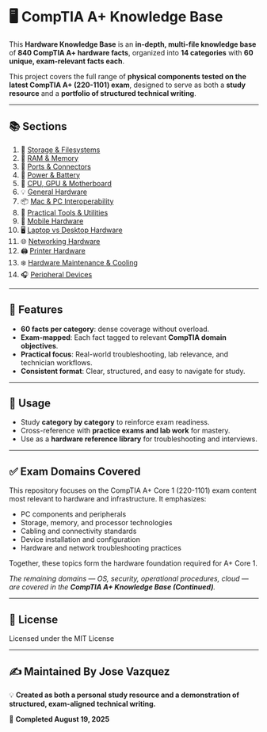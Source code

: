 # 🖥️ CompTIA A+ Knowledge Base  

This **Hardware Knowledge Base** is an **in-depth, multi-file knowledge base** of **840 CompTIA A+ hardware facts**, organized into **14 categories** with **60 unique, exam-relevant facts each**.  

This project covers the full range of **physical components tested on the latest CompTIA A+ (220-1101) exam**, designed to serve as both a **study resource** and a **portfolio of structured technical writing**.  

---

## 📚 Sections  

1. 💾 [Storage & Filesystems](sections/01-storage-and-filesystems.md)  
2. 🧠 [RAM & Memory](sections/02-ram-memory.md)  
3. 🔌 [Ports & Connectors](sections/03-ports-connectors.md)  
4. 🔋 [Power & Battery](sections/04-power-and-battery.md)  
5. 🧩 [CPU, GPU & Motherboard](sections/05-cpu-gpu-motherboard.md)  
6. 💡 [General Hardware](sections/06-general-hardware.md)  
7. 📦 [Mac & PC Interoperability](sections/07-mac-pc-interoperability.md)  
8. 🧰 [Practical Tools & Utilities](sections/08-practical-tools-utilities.md)  
9. 📱 [Mobile Hardware](sections/09-mobile-hardware.md)  
10. 🖥️ [Laptop vs Desktop Hardware](sections/10-laptop-vs-desktop-hardware.md)  
11. 🌐 [Networking Hardware](sections/11-networking-hardware.md)  
12. 🖨️ [Printer Hardware](sections/12-printer-hardware.md)  
13. ❄️ [Hardware Maintenance & Cooling](sections/13-maintenance-cooling.md)  
14. 🎧 [Peripheral Devices](sections/14-peripheral-devices.md)  

---

## 🎯 Features  

- **60 facts per category**: dense coverage without overload.  
- **Exam-mapped**: Each fact tagged to relevant **CompTIA domain objectives**.  
- **Practical focus**: Real-world troubleshooting, lab relevance, and technician workflows.  
- **Consistent format**: Clear, structured, and easy to navigate for study.  

---

## 🚀 Usage  

- Study **category by category** to reinforce exam readiness.  
- Cross-reference with **practice exams and lab work** for mastery.  
- Use as a **hardware reference library** for troubleshooting and interviews.  

---

## ✅ Exam Domains Covered  

This repository focuses on the CompTIA A+ Core 1 (220-1101) exam content most relevant to hardware and infrastructure. It emphasizes:
- PC components and peripherals
- Storage, memory, and processor technologies
- Cabling and connectivity standards
- Device installation and configuration
- Hardware and network troubleshooting practices

Together, these topics form the hardware foundation required for A+ Core 1. 

*The remaining domains — OS, security, operational procedures, cloud — are covered in the **CompTIA A+ Knowledge Base (Continued)**.*  

---

## 📜 License  
Licensed under the MIT License  

---

## ✍️ Maintained By **Jose Vazquez**  

💡 **Created as both a personal study resource and a demonstration of structured, exam-aligned technical writing.**  

📅 **Completed August 19, 2025**  
    


